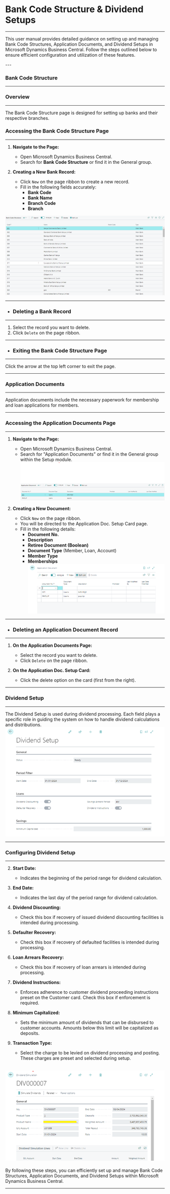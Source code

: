 # Bank Code Structure & Dividend Setups
---
<div class="customized-intro-container" id="introduction">
    <p>This user manual provides detailed guidance on setting up and managing Bank Code Structures, Application Documents, and Dividend Setups in Microsoft Dynamics Business Central. Follow the steps outlined below to ensure efficient configuration and utilization of these features.</p>
</div>
---

### Bank Code Structure
---

### Overview
---

The Bank Code Structure page is designed for setting up banks and their respective branches.

### Accessing the Bank Code Structure Page
---

1. **Navigate to the Page:**
   - Open Microsoft Dynamics Business Central.
   - Search for **Bank Code Structure** or find it in the General group.

2. **Creating a New Bank Record:**
   - Click `New` on the page ribbon to create a new record.
   - Fill in the following fields accurately:
     - **Bank Code**
     - **Bank Name**
     - **Branch Code**
     - **Branch**

![alt text](image-21.png)

---
- ### Deleting a Bank Record
---

1. Select the record you want to delete.
2. Click `Delete` on the page ribbon.

---
- ### Exiting the Bank Code Structure Page
---

Click the arrow at the top left corner to exit the page.

---
### Application Documents
---
Application documents include the necessary paperwork for membership and loan applications for members.

---
### Accessing the Application Documents Page
---

1. **Navigate to the Page:**
   - Open Microsoft Dynamics Business Central.
   - Search for "Application Documents" or find it in the General group within the Setup module.
![alt text](image-22.png)

2. **Creating a New Document:**
   - Click `New` on the page ribbon.
   - You will be directed to the Application Doc. Setup Card page.
   - Fill in the following details:
     - **Document No.**
     - **Description**
     - **Retiree Document (Boolean)**
     - **Document Type** (Member, Loan, Account)
     - **Member Type** 
     - **Memberships** 
![alt text](image-24.png)
---
- ### Deleting an Application Document Record
---

1. **On the Application Documents Page:**
   - Select the record you want to delete.
   - Click `Delete` on the page ribbon.

2. **On the Application Doc. Setup Card:**
   - Click the delete option on the card (first from the right).

---
### Dividend Setup
---
The Dividend Setup is used during dividend processing. Each field plays a specific role in guiding the system on how to handle dividend calculations and distributions.
![alt text](image-25.png)

---
### Configuring Dividend Setup
---

2. **Start Date:**
   - Indicates the beginning of the period range for dividend calculation.

3. **End Date:**
   - Indicates the last day of the period range for dividend calculation.

4. **Dividend Discounting:**
   - Check this box if recovery of issued dividend discounting facilities is intended during processing.

5. **Defaulter Recovery:**
   - Check this box if recovery of defaulted facilities is intended during processing.

6. **Loan Arrears Recovery:**
   - Check this box if recovery of loan arrears is intended during processing.

7. **Dividend Instructions:**
   - Enforces adherence to customer dividend proceeding instructions preset on the Customer card. Check this box if enforcement is required.

8. **Minimum Capitalized:**
   - Sets the minimum amount of dividends that can be disbursed to customer accounts. Amounts below this limit will be capitalized as deposits.

9. **Transaction Type:**
   - Select the charge to be levied on dividend processing and posting. These charges are preset and selected during setup.

![alt text](image-23.png)
---

By following these steps, you can efficiently set up and manage Bank Code Structures, Application Documents, and Dividend Setups within Microsoft Dynamics Business Central.

---
